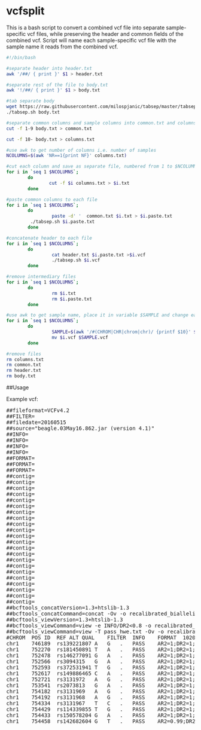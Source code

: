 # vcfsplit

This is a bash script to convert a combined vcf file into separate sample-specific vcf files, while preserving the header and common fields of the combined vcf. Script will name each sample-specific vcf file with the sample name it reads from the combined vcf.

```sh
#!/bin/bash

#separate header into header.txt
awk '/##/ { print }' $1 > header.txt

#separate rest of the file to body.txt
awk '!/##/ { print }' $1 > body.txt

#tab separate body
wget https://raw.githubusercontent.com/milospjanic/tabsep/master/tabsep.sh
./tabsep.sh body.txt

#separate common columns and sample columns into common.txt and columns.txt
cut -f 1-9 body.txt > common.txt

cut -f 10- body.txt > columns.txt

#use awk to get number of columns i.e. number of samples
NCOLUMNS=$(awk 'NR==1{print NF}' columns.txt) 

#cut each column and save as separate file, numbered from 1 to $NCOLUMNS
for i in `seq 1 $NCOLUMNS`;
        do
                cut -f $i columns.txt > $i.txt
        done    

#paste common columns to each file
for i in `seq 1 $NCOLUMNS`;
        do
                 paste -d' '  common.txt $i.txt > $i.paste.txt
		 ./tabsep.sh $i.paste.txt
        done    

#concatenate header to each file
for i in `seq 1 $NCOLUMNS`;
        do
                 cat header.txt $i.paste.txt >$i.vcf
                 ./tabsep.sh $i.vcf
        done

#remove intermediary files
for i in `seq 1 $NCOLUMNS`;
        do
                 rm $i.txt
                 rm $i.paste.txt
        done

#use awk to get sample name, place it in variable $SAMPLE and change each file's name accordingly
for i in `seq 1 $NCOLUMNS`;
        do
                 SAMPLE=$(awk '/#(CHROM|CHR|chrom|chr)/ {printf $10}' $i.vcf);
                 mv $i.vcf $SAMPLE.vcf
        done

#remove files
rm columns.txt
rm common.txt
rm header.txt
rm body.txt
```

##Usage

Example vcf:

<pre>
##fileformat=VCFv4.2
##FILTER=<ID=PASS,Description="All filters passed">
##filedate=20160515
##source="beagle.03May16.862.jar (version 4.1)"
##INFO=<ID=AF,Number=A,Type=Float,Description="Estimated ALT Allele Frequencies">
##INFO=<ID=AR2,Number=1,Type=Float,Description="Allelic R-Squared: estimated squared correlation between most probable REF dose and true REF dose">
##INFO=<ID=DR2,Number=1,Type=Float,Description="Dosage R-Squared: estimated squared correlation between estimated REF dose [P(RA) + 2*P(RR)] and true REF dose">
##INFO=<ID=IMP,Number=1,Type=Flag,Description="Imputed marker">
##FORMAT=<ID=GT,Number=1,Type=String,Description="Genotype">
##FORMAT=<ID=DS,Number=1,Type=Float,Description="estimated ALT dose [P(RA) + P(AA)]">
##FORMAT=<ID=GP,Number=G,Type=Float,Description="Estimated Genotype Probability">
##contig=<ID=chr1>
##contig=<ID=chr2>
##contig=<ID=chr3>
##contig=<ID=chr4>
##contig=<ID=chr5>
##contig=<ID=chr6>
##contig=<ID=chr7>
##contig=<ID=chr8>
##contig=<ID=chr9>
##contig=<ID=chr10>
##contig=<ID=chr11>
##contig=<ID=chr12>
##contig=<ID=chr13>
##contig=<ID=chr14>
##contig=<ID=chr15>
##contig=<ID=chr16>
##contig=<ID=chr17>
##contig=<ID=chr18>
##contig=<ID=chr19>
##contig=<ID=chr20>
##contig=<ID=chr21>
##contig=<ID=chr22>
##bcftools_concatVersion=1.3+htslib-1.3
##bcftools_concatCommand=concat -Ov -o recalibrated_biallelic_SNP.beagle.vcf recalibrated_biallelic_SNP.beagle.chr1.vcf.gz recalibrated_biallelic_SNP.beagle.chr2.vcf.gz recalibrated_biallelic_SNP.beagle.chr3.vcf.gz recalibrated_biallelic_SNP.beagle.chr4.vcf.gz recalibrated_biallelic_SNP.beagle.chr5.vcf.gz recalibrated_biallelic_SNP.beagle.chr6.vcf.gz recalibrated_biallelic_SNP.beagle.chr7.vcf.gz recalibrated_biallelic_SNP.beagle.chr8.vcf.gz recalibrated_biallelic_SNP.beagle.chr9.vcf.gz recalibrated_biallelic_SNP.beagle.chr10.vcf.gz recalibrated_biallelic_SNP.beagle.chr11.vcf.gz recalibrated_biallelic_SNP.beagle.chr12.vcf.gz recalibrated_biallelic_SNP.beagle.chr13.vcf.gz recalibrated_biallelic_SNP.beagle.chr14.vcf.gz recalibrated_biallelic_SNP.beagle.chr15.vcf.gz recalibrated_biallelic_SNP.beagle.chr16.vcf.gz recalibrated_biallelic_SNP.beagle.chr17.vcf.gz recalibrated_biallelic_SNP.beagle.chr18.vcf.gz recalibrated_biallelic_SNP.beagle.chr19.vcf.gz recalibrated_biallelic_SNP.beagle.chr20.vcf.gz recalibrated_biallelic_SNP.beagle.chr21.vcf.gz recalibrated_biallelic_SNP.beagle.chr22.vcf.gz
##bcftools_viewVersion=1.3+htslib-1.3
##bcftools_viewCommand=view -e INFO/DR2<0.8 -o recalibrated_biallelic_SNP.beagle.rename.dr2.vcf recalibrated_biallelic_SNP.beagle.rename.vcf
##bcftools_viewCommand=view -T pass_hwe.txt -Ov -o recalibrated_biallelic_SNP.beagle.rename.dr2.hwe.vcf recalibrated_biallelic_SNP.beagle.rename.dr2.vcf
#CHROM	POS	ID	REF	ALT	QUAL	FILTER	INFO	FORMAT	1020301	102901	1042702	1051601	1060602	10705	112201	1278	1346	1347	1369	1386	1448	1483	1497	1522	1559	1576	1587	1596	177089	1795	1923	200212	2030801	2040401	20805	2105	1508	2115	2135	2139	2161	2228	2282	2305	2356	24156	2435	2463	2477	2510	2999	2989	3003	3100203	3101801	317155	59386145	59885590	7103002	8072501	8100901	9052004	9070202	9071501	9090701	1401
chr1	746189	rs139221807	A	G	.	PASS	AR2=1;DR2=1;AF=0.034	GT:DS:GP	0/0:0:1,0,0	0/0:0:1,0,0	0/0:0:1,0,0	0/0:0:1,0,0	0/0:0:1,0,0	0/0:0:1,0,0	0/0:0:1,0,0	0/0:0:1,0,0	0/0:0:1,0,0	0/0:0:1,0,0	0/0:0:1,0,0	0/0:0:1,0,0	0/0:0:1,0,0	0/0:0:1,0,0	0/0:0:1,0,0	0/0:0:1,0,0	0/0:0:1,0,0/0:0:1,0,0	0/0:0:1,0,0	0/0:0:1,0,0	0/1:1:0,1,0	0/0:0:1,0,0	0/0:0:1,0,0	0/1:1:0,1,0	0/0:0:1,0,0	0/0:0:1,0,0	0/0:0:1,0,0	0/0:0:1,0,0	0/0:0:1,0,0/0:0:1,0,0	0/0:0:1,0,0	0/0:0:1,0,0	0/0:0:1,0,0	0/0:0:1,0,0	0/0:0:1,0,0	0/1:1:0,1,0	0/0:0:1,0,0	0/1:1:0,1,0	0/0:0:1,0,0	0/0:0:1,0,0	0/0:0:1,0,0/0:0:1,0,0	0/0:0:1,0,0	0/0:0:1,0,0	0/0:0:1,0,0	0/0:0:1,0,0	0/0:0:1,0,0	0/0:0:1,0,0	0/0:0:1,0,0	0/0:0:1,0,0	0/0:0:1,0,0	0/0:0:1,0,0	0/0:0:1,0,0/0:0:1,0,0	0/0:0:1,0,0	0/0:0:1,0,0	0/0:0:1,0,0	0/0:0:1,0,0
chr1	752270	rs181450891	T	A	.	PASS	AR2=1;DR2=1;AF=0.0086	GT:DS:GP	0/0:0:1,0,0	0/0:0:1,0,0	0/0:0:1,0,0	0/0:0:1,0,0	0/0:0:1,0,0	0/0:0:1,0,0	0/0:0:1,0,0	0/0:0:1,0,0	0/0:0:1,0,0	0/0:0:1,0,0	0/0:0:1,0,0	0/0:0:1,0,0	0/0:0:1,0,0	0/0:0:1,0,0	0/0:0:1,0,0	0/0:0:1,0,0	0/0:0:1,0,0/0:0:1,0,0	0/0:0:1,0,0	0/0:0:1,0,0	0/1:1:0,1,0	0/0:0:1,0,0	0/0:0:1,0,0	0/0:0:1,0,0	0/0:0:1,0,0	0/0:0:1,0,0	0/0:0:1,0,0	0/0:0:1,0,0	0/0:0:1,0,0/0:0:1,0,0	0/0:0:1,0,0	0/0:0:1,0,0	0/0:0:1,0,0	0/0:0:1,0,0	0/0:0:1,0,0	0/0:0:1,0,0	0/0:0:1,0,0	0/0:0:1,0,0	0/0:0:1,0,0	0/0:0:1,0,0	0/0:0:1,0,0/0:0:1,0,0	0/0:0:1,0,0	0/0:0:1,0,0	0/0:0:1,0,0	0/0:0:1,0,0	0/0:0:1,0,0	0/0:0:1,0,0	0/0:0:1,0,0	0/0:0:1,0,0	0/0:0:1,0,0	0/0:0:1,0,0	0/0:0:1,0,0/0:0:1,0,0	0/0:0:1,0,0	0/0:0:1,0,0	0/0:0:1,0,0	0/0:0:1,0,0
chr1	752478	rs146277091	G	A	.	PASS	AR2=1;DR2=1;AF=0.034	GT:DS:GP	0/0:0:1,0,0	0/0:0:1,0,0	0/1:1:0,1,0	0/0:0:1,0,0	0/0:0:1,0,0	0/0:0:1,0,0	0/0:0:1,0,0	0/0:0:1,0,0	0/0:0:1,0,0	0/0:0:1,0,0	0/0:0:1,0,0	0/0:0:1,0,0	0/0:0:1,0,0	0/0:0:1,0,0	0/0:0:1,0,0	0/0:0:1,0,0	0/0:0:1,0,0/1:1:0,1,0	0/0:0:1,0,0	0/0:0:1,0,0	0/0:0:1,0,0	0/0:0:1,0,0	0/0:0:1,0,0	0/0:0:1,0,0	0/0:0:1,0,0	0/0:0:1,0,0	0/0:0:1,0,0	0/0:0:1,0,0	0/0:0:1,0,0/0:0:1,0,0	0/0:0:1,0,0	0/0:0:1,0,0	0/0:0:1,0,0	0/0:0:1,0,0	0/0:0:1,0,0	0/0:0:1,0,0	0/0:0:1,0,0	0/0:0:1,0,0	0/0:0:1,0,0	0/0:0:1,0,0	0/0:0:1,0,0/0:0:1,0,0	0/0:0:1,0,0	0/0:0:1,0,0	0/0:0:1,0,0	0/0:0:1,0,0	0/0:0:1,0,0	0/0:0:1,0,0	0/1:1:0,1,0	0/0:0:1,0,0	0/1:1:0,1,0	0/0:0:1,0,0	0/0:0:1,0,0/0:0:1,0,0	0/0:0:1,0,0	0/0:0:1,0,0	0/0:0:1,0,0	0/0:0:1,0,0
chr1	752566	rs3094315	G	A	.	PASS	AR2=1;DR2=1;AF=0.74	GT:DS:GP	1/1:2:0,0,1	1/1:2:0,0,1	0/1:1:0,1,0	0/1:1:0,1,0	1/1:2:0,0,1	1/1:2:0,0,1	1/1:2:0,0,1	1/1:2:0,0,1	1/1:2:0,0,1	1/1:2:0,0,1	0/0:0:1,0,0	0/1:1:0,1,0	1/1:2:0,0,1	1/1:2:0,0,1	0/1:1:0,1,0	0/0:0:1,0,0	0/0:0:1,0,0/1:1:0,1,0	1/1:2:0,0,1	1/1:2:0,0,1	1/1:2:0,0,1	0/1:1:0,1,0	1/1:2:0,0,1	0/1:1:0,1,0	0/1:1:0,1,0	0/0:0:1,0,0	1/1:2:0,0,1	1/1:2:0,0,1	0/1:1:0,1,1/1:2:0,0,1	0/1:1:0,1,0	1/1:2:0,0,1	1/1:2:0,0,1	1/1:2:0,0,1	1/1:2:0,0,1	0/0:0:1,0,0	1/1:2:0,0,1	0/0:0:1,0,0	1/1:2:0,0,1	1/1:2:0,0,1	1/1:2:0,0,0/1:1:0,1,0	1/1:2:0,0,1	1/1:2:0,0,1	1/1:2:0,0,1	1/1:2:0,0,1	1/1:2:0,0,1	1/1:2:0,0,1	0/1:1:0,1,0	0/1:1:0,1,0	0/1:1:0,1,0	1/1:2:0,0,1	0/1:1:0,1,1/1:2:0,0,1	0/0:0:1,0,0	1/1:2:0,0,1	1/1:2:0,0,1	0/1:1:0,1,0
chr1	752593	rs372531941	T	G	.	PASS	AR2=1;DR2=1;AF=0.034	GT:DS:GP	0/0:0:1,0,0	0/0:0:1,0,0	0/1:1:0,1,0	0/0:0:1,0,0	0/0:0:1,0,0	0/0:0:1,0,0	0/0:0:1,0,0	0/0:0:1,0,0	0/0:0:1,0,0	0/0:0:1,0,0	0/0:0:1,0,0	0/0:0:1,0,0	0/0:0:1,0,0	0/0:0:1,0,0	0/0:0:1,0,0	0/0:0:1,0,0	0/0:0:1,0,0/1:1:0,1,0	0/0:0:1,0,0	0/0:0:1,0,0	0/0:0:1,0,0	0/0:0:1,0,0	0/0:0:1,0,0	0/0:0:1,0,0	0/0:0:1,0,0	0/0:0:1,0,0	0/0:0:1,0,0	0/0:0:1,0,0	0/0:0:1,0,0/0:0:1,0,0	0/0:0:1,0,0	0/0:0:1,0,0	0/0:0:1,0,0	0/0:0:1,0,0	0/0:0:1,0,0	0/0:0:1,0,0	0/0:0:1,0,0	0/0:0:1,0,0	0/0:0:1,0,0	0/0:0:1,0,0	0/0:0:1,0,0/0:0:1,0,0	0/0:0:1,0,0	0/0:0:1,0,0	0/0:0:1,0,0	0/0:0:1,0,0	0/0:0:1,0,0	0/0:0:1,0,0	0/1:1:0,1,0	0/0:0:1,0,0	0/1:1:0,1,0	0/0:0:1,0,0	0/0:0:1,0,0/0:0:1,0,0	0/0:0:1,0,0	0/0:0:1,0,0	0/0:0:1,0,0	0/0:0:1,0,0
chr1	752617	rs149886465	C	A	.	PASS	AR2=1;DR2=1;AF=0.034	GT:DS:GP	0/0:0:1,0,0	0/0:0:1,0,0	0/1:1:0,1,0	0/0:0:1,0,0	0/0:0:1,0,0	0/0:0:1,0,0	0/0:0:1,0,0	0/0:0:1,0,0	0/0:0:1,0,0	0/0:0:1,0,0	0/0:0:1,0,0	0/0:0:1,0,0	0/0:0:1,0,0	0/0:0:1,0,0	0/0:0:1,0,0	0/0:0:1,0,0	0/0:0:1,0,0/1:1:0,1,0	0/0:0:1,0,0	0/0:0:1,0,0	0/0:0:1,0,0	0/0:0:1,0,0	0/0:0:1,0,0	0/0:0:1,0,0	0/0:0:1,0,0	0/0:0:1,0,0	0/0:0:1,0,0	0/0:0:1,0,0	0/0:0:1,0,0/0:0:1,0,0	0/0:0:1,0,0	0/0:0:1,0,0	0/0:0:1,0,0	0/0:0:1,0,0	0/0:0:1,0,0	0/0:0:1,0,0	0/0:0:1,0,0	0/0:0:1,0,0	0/0:0:1,0,0	0/0:0:1,0,0	0/0:0:1,0,0/0:0:1,0,0	0/0:0:1,0,0	0/0:0:1,0,0	0/0:0:1,0,0	0/0:0:1,0,0	0/0:0:1,0,0	0/0:0:1,0,0	0/1:1:0,1,0	0/0:0:1,0,0	0/1:1:0,1,0	0/0:0:1,0,0	0/0:0:1,0,0/0:0:1,0,0	0/0:0:1,0,0	0/0:0:1,0,0	0/0:0:1,0,0	0/0:0:1,0,0
chr1	752721	rs3131972	A	G	.	PASS	AR2=1;DR2=1;AF=0.72	GT:DS:GP	1/1:2:0,0,1	1/1:2:0,0,1	0/1:1:0,1,0	0/1:1:0,1,0	1/1:2:0,0,1	1/1:2:0,0,1	1/1:2:0,0,1	1/1:2:0,0,1	1/1:2:0,0,1	1/1:2:0,0,1	0/0:0:1,0,0	0/1:1:0,1,0	1/1:2:0,0,1	1/1:2:0,0,1	0/1:1:0,1,0	0/0:0:1,0,0	0/0:0:1,0,0/1:1:0,1,0	1/1:2:0,0,1	1/1:2:0,0,1	1/1:2:0,0,1	0/1:1:0,1,0	1/1:2:0,0,1	0/1:1:0,1,0	0/1:1:0,1,0	0/0:0:1,0,0	1/1:2:0,0,1	1/1:2:0,0,1	0/1:1:0,1,1/1:2:0,0,1	0/1:1:0,1,0	1/1:2:0,0,1	1/1:2:0,0,1	1/1:2:0,0,1	1/1:2:0,0,1	0/0:0:1,0,0	0/1:1:0,1,0	0/0:0:1,0,0	1/1:2:0,0,1	1/1:2:0,0,1	0/1:1:0,1,0/1:1:0,1,0	1/1:2:0,0,1	1/1:2:0,0,1	1/1:2:0,0,1	1/1:2:0,0,1	1/1:2:0,0,1	1/1:2:0,0,1	0/1:1:0,1,0	0/1:1:0,1,0	0/1:1:0,1,0	1/1:2:0,0,1	0/1:1:0,1,1/1:2:0,0,1	0/0:0:1,0,0	1/1:2:0,0,1	1/1:2:0,0,1	0/1:1:0,1,0
chr1	753541	rs2073813	G	A	.	PASS	AR2=1;DR2=1;AF=0.22	GT:DS:GP	0/0:0:1,0,0	0/0:0:1,0,0	0/0:0:1,0,0	0/1:1:0,1,0	0/0:0:1,0,0	0/0:0:1,0,0	0/0:0:1,0,0	0/0:0:1,0,0	0/0:0:1,0,0	0/0:0:1,0,0	1/1:2:0,0,1	0/1:1:0,1,0	0/0:0:1,0,0	0/0:0:1,0,0	0/1:1:0,1,0	1/1:2:0,0,1	1/1:2:0,0,0/0:0:1,0,0	0/0:0:1,0,0	0/0:0:1,0,0	0/0:0:1,0,0	0/1:1:0,1,0	0/0:0:1,0,0	0/1:1:0,1,0	0/1:1:0,1,0	1/1:2:0,0,1	0/0:0:1,0,0	0/0:0:1,0,0	0/1:1:0,1,0/0:0:1,0,0	0/1:1:0,1,0	0/0:0:1,0,0	0/0:0:1,0,0	0/0:0:1,0,0	0/0:0:1,0,0	0/1:1:0,1,0	0/1:1:0,1,0	0/1:1:0,1,0	0/0:0:1,0,0	0/0:0:1,0,0	0/1:1:0,1,0/1:1:0,1,0	0/0:0:1,0,0	0/0:0:1,0,0	0/0:0:1,0,0	0/0:0:1,0,0	0/0:0:1,0,0	0/0:0:1,0,0	0/0:0:1,0,0	0/1:1:0,1,0	0/0:0:1,0,0	0/0:0:1,0,0	0/1:1:0,1,0/0:0:1,0,0	1/1:2:0,0,1	0/0:0:1,0,0	0/0:0:1,0,0	0/1:1:0,1,0
chr1	754182	rs3131969	A	G	.	PASS	AR2=1;DR2=1;AF=0.77	GT:DS:GP	1/1:2:0,0,1	1/1:2:0,0,1	1/1:2:0,0,1	0/1:1:0,1,0	1/1:2:0,0,1	1/1:2:0,0,1	1/1:2:0,0,1	1/1:2:0,0,1	1/1:2:0,0,1	1/1:2:0,0,1	0/0:0:1,0,0	0/1:1:0,1,0	1/1:2:0,0,1	1/1:2:0,0,1	0/1:1:0,1,0	0/0:0:1,0,0	0/0:0:1,0,1/1:2:0,0,1	1/1:2:0,0,1	1/1:2:0,0,1	1/1:2:0,0,1	0/1:1:0,1,0	1/1:2:0,0,1	0/1:1:0,1,0	0/1:1:0,1,0	0/0:0:1,0,0	1/1:2:0,0,1	1/1:2:0,0,1	0/1:1:0,1,1/1:2:0,0,1	0/1:1:0,1,0	1/1:2:0,0,1	1/1:2:0,0,1	1/1:2:0,0,1	1/1:2:0,0,1	0/1:1:0,1,0	0/1:1:0,1,0	0/0:0:1,0,0	1/1:2:0,0,1	1/1:2:0,0,1	0/1:1:0,1,0/1:1:0,1,0	1/1:2:0,0,1	1/1:2:0,0,1	1/1:2:0,0,1	1/1:2:0,0,1	1/1:2:0,0,1	1/1:2:0,0,1	1/1:2:0,0,1	0/1:1:0,1,0	1/1:2:0,0,1	1/1:2:0,0,1	0/1:1:0,1,1/1:2:0,0,1	0/0:0:1,0,0	1/1:2:0,0,1	1/1:2:0,0,1	0/1:1:0,1,0
chr1	754192	rs3131968	A	G	.	PASS	AR2=1;DR2=1;AF=0.77	GT:DS:GP	1/1:2:0,0,1	1/1:2:0,0,1	1/1:2:0,0,1	0/1:1:0,1,0	1/1:2:0,0,1	1/1:2:0,0,1	1/1:2:0,0,1	1/1:2:0,0,1	1/1:2:0,0,1	1/1:2:0,0,1	0/0:0:1,0,0	0/1:1:0,1,0	1/1:2:0,0,1	1/1:2:0,0,1	0/1:1:0,1,0	0/0:0:1,0,0	0/0:0:1,0,1/1:2:0,0,1	1/1:2:0,0,1	1/1:2:0,0,1	1/1:2:0,0,1	0/1:1:0,1,0	1/1:2:0,0,1	0/1:1:0,1,0	0/1:1:0,1,0	0/0:0:1,0,0	1/1:2:0,0,1	1/1:2:0,0,1	0/1:1:0,1,1/1:2:0,0,1	0/1:1:0,1,0	1/1:2:0,0,1	1/1:2:0,0,1	1/1:2:0,0,1	1/1:2:0,0,1	0/1:1:0,1,0	0/1:1:0,1,0	0/0:0:1,0,0	1/1:2:0,0,1	1/1:2:0,0,1	0/1:1:0,1,0/1:1:0,1,0	1/1:2:0,0,1	1/1:2:0,0,1	1/1:2:0,0,1	1/1:2:0,0,1	1/1:2:0,0,1	1/1:2:0,0,1	1/1:2:0,0,1	0/1:1:0,1,0	1/1:2:0,0,1	1/1:2:0,0,1	0/1:1:0,1,1/1:2:0,0,1	0/0:0:1,0,0	1/1:2:0,0,1	1/1:2:0,0,1	0/1:1:0,1,0
chr1	754334	rs3131967	T	C	.	PASS	AR2=1;DR2=1;AF=0.77	GT:DS:GP	1/1:2:0,0,1	1/1:2:0,0,1	1/1:2:0,0,1	0/1:1:0,1,0	1/1:2:0,0,1	1/1:2:0,0,1	1/1:2:0,0,1	1/1:2:0,0,1	1/1:2:0,0,1	1/1:2:0,0,1	0/0:0:1,0,0	0/1:1:0,1,0	1/1:2:0,0,1	1/1:2:0,0,1	0/1:1:0,1,0	0/0:0:1,0,0	0/0:0:1,0,1/1:2:0,0,1	1/1:2:0,0,1	1/1:2:0,0,1	1/1:2:0,0,1	0/1:1:0,1,0	1/1:2:0,0,1	0/1:1:0,1,0	0/1:1:0,1,0	0/0:0:1,0,0	1/1:2:0,0,1	1/1:2:0,0,1	0/1:1:0,1,1/1:2:0,0,1	0/1:1:0,1,0	1/1:2:0,0,1	1/1:2:0,0,1	1/1:2:0,0,1	1/1:2:0,0,1	0/1:1:0,1,0	0/1:1:0,1,0	0/0:0:1,0,0	1/1:2:0,0,1	1/1:2:0,0,1	0/1:1:0,1,0/1:1:0,1,0	1/1:2:0,0,1	1/1:2:0,0,1	1/1:2:0,0,1	1/1:2:0,0,1	1/1:2:0,0,1	1/1:2:0,0,1	1/1:2:0,0,1	0/1:1:0,1,0	1/1:2:0,0,1	1/1:2:0,0,1	0/1:1:0,1,1/1:2:0,0,1	0/0:0:1,0,0	1/1:2:0,0,1	1/1:2:0,0,1	0/1:1:0,1,0
chr1	754429	rs114339855	T	G	.	PASS	AR2=1;DR2=1;AF=0.0086	GT:DS:GP	0/0:0:1,0,0	0/0:0:1,0,0	0/0:0:1,0,0	0/0:0:1,0,0	0/0:0:1,0,0	0/0:0:1,0,0	0/0:0:1,0,0	0/0:0:1,0,0	0/0:0:1,0,0	0/0:0:1,0,0	0/0:0:1,0,0	0/0:0:1,0,0	0/0:0:1,0,0	0/0:0:1,0,0	0/0:0:1,0,0	0/0:0:1,0,0	0/0:0:1,0,0/0:0:1,0,0	0/0:0:1,0,0	0/0:0:1,0,0	0/1:1:0,1,0	0/0:0:1,0,0	0/0:0:1,0,0	0/0:0:1,0,0	0/0:0:1,0,0	0/0:0:1,0,0	0/0:0:1,0,0	0/0:0:1,0,0	0/0:0:1,0,0/0:0:1,0,0	0/0:0:1,0,0	0/0:0:1,0,0	0/0:0:1,0,0	0/0:0:1,0,0	0/0:0:1,0,0	0/0:0:1,0,0	0/0:0:1,0,0	0/0:0:1,0,0	0/0:0:1,0,0	0/0:0:1,0,0	0/0:0:1,0,0/0:0:1,0,0	0/0:0:1,0,0	0/0:0:1,0,0	0/0:0:1,0,0	0/0:0:1,0,0	0/0:0:1,0,0	0/0:0:1,0,0	0/0:0:1,0,0	0/0:0:1,0,0	0/0:0:1,0,0	0/0:0:1,0,0	0/0:0:1,0,0/0:0:1,0,0	0/0:0:1,0,0	0/0:0:1,0,0	0/0:0:1,0,0	0/0:0:1,0,0
chr1	754433	rs150578204	G	A	.	PASS	AR2=1;DR2=1;AF=0.0086	GT:DS:GP	0/0:0:1,0,0	0/0:0:1,0,0	0/0:0:1,0,0	0/0:0:1,0,0	0/0:0:1,0,0	0/0:0:1,0,0	0/0:0:1,0,0	0/0:0:1,0,0	0/0:0:1,0,0	0/0:0:1,0,0	0/1:1:0,1,0	0/0:0:1,0,0	0/0:0:1,0,0	0/0:0:1,0,0	0/0:0:1,0,0	0/0:0:1,0,0	0/0:0:1,0,0/0:0:1,0,0	0/0:0:1,0,0	0/0:0:1,0,0	0/0:0:1,0,0	0/0:0:1,0,0	0/0:0:1,0,0	0/0:0:1,0,0	0/0:0:1,0,0	0/0:0:1,0,0	0/0:0:1,0,0	0/0:0:1,0,0	0/0:0:1,0,0/0:0:1,0,0	0/0:0:1,0,0	0/0:0:1,0,0	0/0:0:1,0,0	0/0:0:1,0,0	0/0:0:1,0,0	0/0:0:1,0,0	0/0:0:1,0,0	0/0:0:1,0,0	0/0:0:1,0,0	0/0:0:1,0,0	0/0:0:1,0,0/0:0:1,0,0	0/0:0:1,0,0	0/0:0:1,0,0	0/0:0:1,0,0	0/0:0:1,0,0	0/0:0:1,0,0	0/0:0:1,0,0	0/0:0:1,0,0	0/0:0:1,0,0	0/0:0:1,0,0	0/0:0:1,0,0	0/0:0:1,0,0/0:0:1,0,0	0/0:0:1,0,0	0/0:0:1,0,0	0/0:0:1,0,0	0/0:0:1,0,0
chr1	754458	rs142682604	G	T	.	PASS	AR2=0.99;DR2=0.99;AF=0.0087	GT:DS:GP	0/0:0:1,0,0	0/0:0:1,0,0	0/0:0:1,0,0	0/0:0:1,0,0	0/0:0:1,0,0/0:0:1,0,0	0/0:0:1,0,0	0/0:0:1,0,0	0/0:0:1,0,0	0/0:0:1,0,0	0/1:1:0,1,0	0/0:0:1,0,0	0/0:0:1,0,0	0/0:0:1,0,0	0/0:0.01:0.99,0.01,0	0/0:0:1,0,0	0/0:0:1,0,0	0/0:0:1,0,0	0/0:0:1,0,0	0/0:0:1,0,0	0/0:0:1,0,0	0/0:0:1,0,0	0/0:0:1,0,0	0/0:0:1,0,0	0/0:0:1,0,0	0/0:0:1,0,0	0/0:0:1,0,0	0/0:0:1,0,0/0:0:1,0,0	0/0:0:1,0,0	0/0:0:1,0,0	0/0:0:1,0,0	0/0:0:1,0,0	0/0:0:1,0,0	0/0:0:1,0,0	0/0:0:1,0,0	0/0:0:1,0,0	0/0:0:1,0,0	0/0:0:1,0,0	0/0:0:1,0,0/0:0:1,0,0	0/0:0:1,0,0	0/0:0:1,0,0	0/0:0:1,0,0	0/0:0:1,0,0	0/0:0:1,0,0	0/0:0:1,0,0	0/0:0:1,0,0	0/0:0:1,0,0	0/0:0:1,0,0	0/0:0:1,0,0	0/0:0:1,0,0/0:0:1,0,0	0/0:0:1,0,0	0/0:0:1,0,0	0/0:0:1,0,0	0/0:0:1,0,0	0/0:0:1,0,0

</pre>
